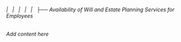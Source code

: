 ###### |   |   |   |   |   ├── Availability of Will and Estate Planning Services for Employees

*Add content here*